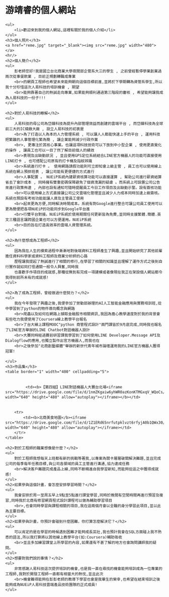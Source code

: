 <html>
<head>
    <meta charset="utf-8"></meta>
    <title>游靖睿的首頁</title>
	
</head>
<body>
	<h1>游靖睿的個人網站</h1>

    <ul>
		<li>歡迎來到我的個人網站,這裡有關於我的個人介紹</li>
	</ul>
    <h3>個人照片</h3>
	<a href="reme.jpg" target="_blank"><img src="reme.jpg" width="480"></a>
	<hr/>
	<h2>個人簡介</h2>
	<ul>
	    彭老師您好!我是國立台北商業大學夜間部企管系大三的學生 , 之前曾經暫停學業創業過兩次從事餐飲業 , 目前正規劃轉職成專業
		<br>的網頁工程師也希望未來能夠朝向這個目標前進,並將於下學期轉為資管系學生,所以我十分珍惜這次人易科技的培訓機會 , 期望
		<br>能夠靠著自己的熱誠走向專業,如果能夠順利通過第三階段的審核 , 希望能夠讓我成為人易科技的一份子!!!
    </ul>
	
	<h2>對於人易科技的瞭解</h2>
	<ul>
		人易科技的母公司為岱鐠科技為提升內部管理效益而創建的雲端平台 , 而岱鐠科技為全球前三大的IC燒錄大廠 , 設立人易科技的初衷是
		<br>為了打造以人為本的人力管理系統 , 可以讓人人都能快速上手的平台 , 運用科技把繁雜的人事管理化繁為簡 , 讓企業能夠減少行政作業 
		<br>, 更專注於其核心事業。也讓這項科技技術可以下放到中小型企業 , 使用更直覺化的操作 , 讓員工也可以一目了然了解目前個人的績效
		<br>表現及出缺勤狀況 , 並且使用GPS定位系統結合LINE官方機器人的功能可直接使用LINE打卡 , 也可搭配公司原有的打卡機及指紋辨識
		<br>系統進行打卡 。 使用網路請假功能則可立即知會上級主管 , 員工也可以使用線上系統在網上預排班表 , 讓公司能有更便捷的方式進行
		<br>人事配置 。 NUEiP系統內建薪資核算功能可以直接運算 , 幫助公司進行薪資結算省去了會計成本 , 同時擁有雙重密碼保障避免了個資洩漏的疑慮 。而系統上可設置公司公告來進行政策佈達 , 內部也設有通知可隨時提醒員工今日工作項目及出缺勤示警。設有簽核功能
		<br>可以使用線上方式直接讓公司公文雲端化管理並且減少人力成本同時加速上級簽核。系統也預設有考核功能能讓人資及主管員工使用
		<br>起來更為方便,同時解決時間成本。系統有對Google進行整合可讓公司員工使用可以更為簡便把各項NUEiP的功能同步到Google平台進
		<br>行雙平台對接。NUEiP系統於使用期間任何更新皆為免費,並同時支援繁體.簡體.英文三種語言讓跨國企業也可以方便運用。NUEiP系統
		<br>目的旨在打造高效率的雲端人資管理系統。
	</ul>

    <h2>為什麼想成為工程師</h2>
	<ul>
		因為我在人生的摸索過程中漸漸地對後端資料工程師產生了興趣,並且開始研究了其他前輩擔任資料科學家或資料工程師及商業分析師的心路
		歷程讓我提起了熱誠進行了相關的修行,在學習了相關的知識並且理解了運作方式之後到自行實作就如同打怪通關一般令人興奮,同時我
		也喜歡手作項目的成就感,那種從無到有完成一項建模或者像現在我正在架設個人網站都令我得到前所未有的成就感!
	</ul>

	<h2>為了成為工程師，曾經做過什麼努力？</h2>
	<ul>
		我在今年發現了興趣之後,我便參加了勞動部辦理的AI人工智能金融應用與實務培訓班,從中學習到了python的物件導向概念與網路
		<br>爬蟲以及如何在網路上擷取金融股市相關資訊,我因為擔心教學速度對於我的背景會有些吃力我便使用了Coursera線上教學平台報名
		<br>了台大線上課程MOOC"python 商管程式設計"兩門課皆於9月底完成,同時我也報名了LINE官方舉辦的LINE Chatbot對話機器人設計
		<br>大賽同時經過賽前研習課我學習到了如何使用LINE Developer.Message API及Dialogflow的應用,也獨立製作出官方機器人,而我也在
		<br>之後參加"北商創藝媒體"舉辦的新世代青年城市論壇運用我的LINE官方機器人獲得冠軍!

	</ul>
	<h3>作品集</h3>
	<table border="1" width="400" cellpadding="5">

		
		     <td><b>【第四組】LINE對話機器人大賽台北場<iframe src="https://drive.google.com/file/d/1nmZKgaiw6yhWR0azKonKTMGxqV_WQoCs/preview" width="640" height="480" allow="autoplay"></iframe></b></td>
			 
		
		<tr> 
			<td><b>北商美食地圖</b><iframe src="https://drive.google.com/file/d/1Z1ERd65nrfutpklvzt6rfyjA0b1QWx30/preview" width="640" height="480" allow="autoplay"></iframe></td>
		</tr>
	</table>

	<h2>對於工程師的職業想像是什麼？</h2>
	<ul>
		對於工程師我想每天上班都有新的挑戰等著我,以專案為關卡層層破關解決難題,並且完成公司的每季每年任務目標,與公司各領域的員工主管進行溝通,協力達成任務
		<br>解決客戶難題完成產品上線,同時不斷精進自我學習新知,而能夠從這之中獲得成就感!
	</ul>
	<h2>如果參與這個計畫，會怎麼安排學習時間？</h2>
	<ul>
		我會安排於周一至周五早上9點至5點進行課堂學習,同時於晚間有空閒時間再進行預習及複習,同時我於北商有修習網頁程式設計課程可以做為輔助學習項目
		<br>,也會同時學習與課程相關的項目,我在這兩個月會以全職的身分學習此項目,並以此為主要目標。
	</ul>
	<h2>如果參與計畫，你預計會碰到什麼困難，你打算怎麼解決它？</h2>
	<ul>
		可以肯定的是在學習的時候遇到困難才能夠成長茁壯,我也預計我會在SQL方面碰上我不熟悉的語法,所以我打算將以其他線上教學平台(如:Coursera)輔助吸收
		<br>並且多加練習課堂上所學習的內容,如果還有不甚了解的地方也會詢問講師我的疑問。
	</ul>
	<h2>想要對我們說的事情？</h2>
	<ul>
		非常感謝人易科技這次提供培訓的機會,也是我一直在尋找的機會能夠培訓成為一位專業的工程師,我對於開發工程師一直都有相當大的熱忱,並且此次
		<br>機會難得能夠在彭彭老師的教導下學習也會是我畢生的榮幸,也希望在結束培訓之後能夠成為NUEiP人易科技雲端產品技術團隊的正式成員!
	</ul>
</body>
</html>
